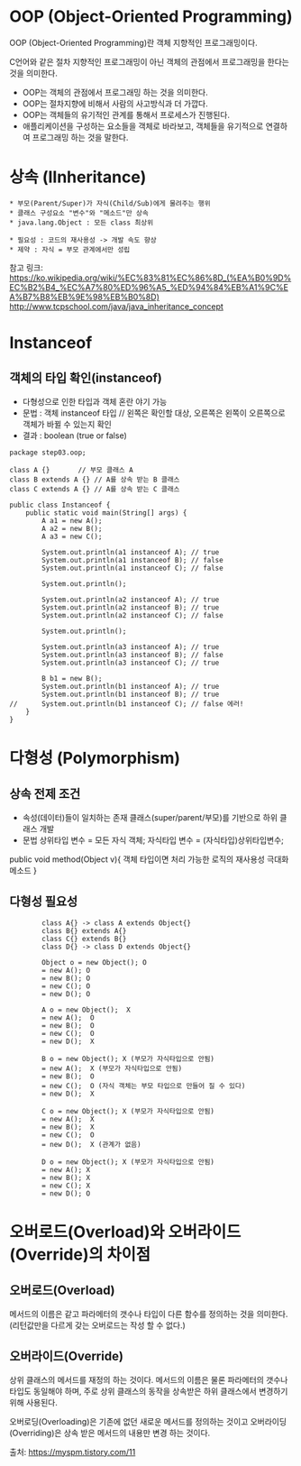 # OOP (Object-Oriented Programming) 

OOP (Object-Oriented Programming)란 객체 지향적인 프로그래밍이다.

C언어와 같은 절차 지향적인 프로그래밍이 아닌 객체의 관점에서 프로그래밍을 한다는 것을 의미한다.

* OOP는 객체의 관점에서 프로그래밍 하는 것을 의미한다.
* OOP는 절차지향에 비해서 사람의 사고방식과 더 가깝다.
* OOP는 객체들의 유기적인 관계를 통해서 프로세스가 진행된다.
* 애플리케이션을 구성하는 요소들을 객체로 바라보고, 객체들을 유기적으로 연결하여 프로그래밍 하는 것을 말한다.


# 상속 (IInheritance) 
	* 부모(Parent/Super)가 자식(Child/Sub)에게 물려주는 행위
	* 클래스 구성요소 "변수"와 "메소드"만 상속
	* java.lang.Object : 모든 class 최상위

	* 필요성 : 코드의 재사용성 -> 개발 속도 향상
	* 제약 : 자식 = 부모 관계에서만 성립

참고 링크:  
https://ko.wikipedia.org/wiki/%EC%83%81%EC%86%8D_(%EA%B0%9D%EC%B2%B4_%EC%A7%80%ED%96%A5_%ED%94%84%EB%A1%9C%EA%B7%B8%EB%9E%98%EB%B0%8D)
http://www.tcpschool.com/java/java_inheritance_concept



# Instanceof 

## 객체의 타입 확인(instanceof)
 
 * 다형성으로 인한 타입과 객체 혼란 야기 가능
 * 문법 : 객체 instanceof 타입 // 왼쪽은 확인할 대상, 오른쪽은 왼쪽이 오른쪽으로 객체가 바뀔 수 있는지 확인
 * 결과 : boolean (true or false)
 
 
```
package step03.oop;

class A {} 	     // 부모 클래스 A
class B extends A {} // A를 상속 받는 B 클래스
class C extends A {} // A를 상속 받는 C 클래스

public class Instanceof {
	public static void main(String[] args) {
		A a1 = new A();
		A a2 = new B();
		A a3 = new C();
		
		System.out.println(a1 instanceof A); // true
		System.out.println(a1 instanceof B); // false
		System.out.println(a1 instanceof C); // false 
		
		System.out.println();
		
		System.out.println(a2 instanceof A); // true
		System.out.println(a2 instanceof B); // true
		System.out.println(a2 instanceof C); // false
		
		System.out.println();
		
		System.out.println(a3 instanceof A); // true
		System.out.println(a3 instanceof B); // false
		System.out.println(a3 instanceof C); // true
		
		B b1 = new B();
		System.out.println(b1 instanceof A); // true
		System.out.println(b1 instanceof B); // true
//		System.out.println(b1 instanceof C); // false 에러! 
	}
}
```

# 다형성 (Polymorphism)

## 상속 전제 조건
* 속성(데이터)들이 일치하는 존재 클래스(super/parent/부모)를 기반으로 하위 클래스 개발
* 문법
상위타입 변수 = 모든 자식 객체;
자식타입 변수 = (자식타입)상위타입변수;
		
public void method(Object v){
객체 타입이면 처리 가능한 로직의 재사용성 극대화 메소드
}
	  
## 다형성 필요성
```
		class A{} -> class A extends Object{}
		class B{} extends A{}
		class C{} extends B{}
		class D{} -> class D extends Object{}
		
		Object o = new Object(); O
		= new A(); O
		= new B(); O
		= new C(); O
		= new D(); O

		A o = new Object();  X
		= new A();  O
		= new B();  O
		= new C();  O
		= new D();  X
	
		B o = new Object(); X (부모가 자식타입으로 안됨)
		= new A();  X (부모가 자식타입으로 안됨)
		= new B();  O
		= new C();  O (자식 객체는 부모 타입으로 만들어 질 수 있다) 
		= new D();  X
		
		C o = new Object(); X (부모가 자식타입으로 안됨)
		= new A();  X
		= new B();  X
		= new C();  O
		= new D();  X (관계가 없음)
	
		D o = new Object(); X (부모가 자식타입으로 안됨)
		= new A(); X
		= new B(); X
		= new C(); X
		= new D(); O
```

# 오버로드(Overload)와 오버라이드(Override)의 차이점

## 오버로드(Overload)
메서드의 이름은 같고 파라메터의 갯수나 타입이 다른 함수를 정의하는 것을 의미한다.
(리턴값만을 다르게 갖는 오버로드는 작성 할 수 없다.)


## 오버라이드(Override)
상위 클래스의 메서드를 재정의 하는 것이다.
메서드의 이름은 물론 파라메터의 갯수나 타입도 동일해야 하며, 주로 상위 클래스의 동작을 상속받은 하위 클래스에서 변경하기 위해 사용된다.


오버로딩(Overloading)은 기존에 없던 새로운 메서드를 정의하는 것이고
오버라이딩(Overriding)은 상속 받은 메서드의 내용만 변경 하는 것이다.


출처: https://myspm.tistory.com/11

